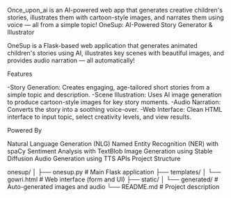 Once_upon_ai is an AI-powered web app that generates creative children's stories, illustrates them with cartoon-style images, and narrates them using voice — all from a simple topic! OneSup: AI-Powered Story Generator & Illustrator

OneSup is a Flask-based web application that generates animated children's stories using AI, illustrates key scenes with beautiful images, and provides audio narration — all automatically!

Features

-Story Generation: Creates engaging, age-tailored short stories from a simple topic and description. -Scene Illustration: Uses AI image generation to produce cartoon-style images for key story moments. -Audio Narration: Converts the story into a soothing voice-over. -Web Interface: Clean HTML interface to input topic, select creativity levels, and view results.

Powered By

Natural Language Generation (NLG)
Named Entity Recognition (NER) with spaCy
Sentiment Analysis with TextBlob
Image Generation using Stable Diffusion
Audio Generation using TTS APIs
Project Structure

onesup/ │ ├── onesup.py # Main Flask application ├── templates/ │ └── gowri.html # Web interface (form and UI) ├── static/ │ └── generated/ # Auto-generated images and audio └── README.md # Project description

